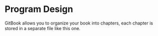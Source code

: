 # Program Design

GitBook allows you to organize your book into chapters, each chapter is stored in a separate file like this one.
